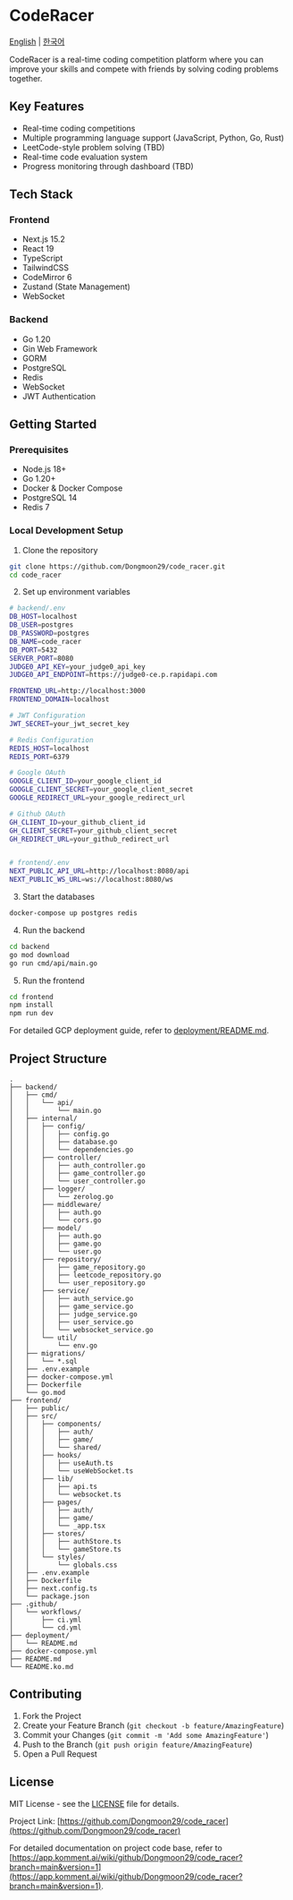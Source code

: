 # CodeRacer

[English](README.md) | [한국어](README.ko.md)

CodeRacer is a real-time coding competition platform where you can improve your skills and compete with friends by solving coding problems together.

## Key Features

- Real-time coding competitions
- Multiple programming language support (JavaScript, Python, Go, Rust)
- LeetCode-style problem solving (TBD)
- Real-time code evaluation system
- Progress monitoring through dashboard (TBD)

## Tech Stack

### Frontend

- Next.js 15.2
- React 19
- TypeScript
- TailwindCSS
- CodeMirror 6
- Zustand (State Management)
- WebSocket

### Backend

- Go 1.20
- Gin Web Framework
- GORM
- PostgreSQL
- Redis
- WebSocket
- JWT Authentication

## Getting Started

### Prerequisites

- Node.js 18+
- Go 1.20+
- Docker & Docker Compose
- PostgreSQL 14
- Redis 7

### Local Development Setup

1. Clone the repository

```bash
git clone https://github.com/Dongmoon29/code_racer.git
cd code_racer
```

2. Set up environment variables

```bash
# backend/.env
DB_HOST=localhost
DB_USER=postgres
DB_PASSWORD=postgres
DB_NAME=code_racer
DB_PORT=5432
SERVER_PORT=8080
JUDGE0_API_KEY=your_judge0_api_key
JUDGE0_API_ENDPOINT=https://judge0-ce.p.rapidapi.com

FRONTEND_URL=http://localhost:3000
FRONTEND_DOMAIN=localhost

# JWT Configuration
JWT_SECRET=your_jwt_secret_key

# Redis Configuration
REDIS_HOST=localhost
REDIS_PORT=6379

# Google OAuth
GOOGLE_CLIENT_ID=your_google_client_id
GOOGLE_CLIENT_SECRET=your_google_client_secret
GOOGLE_REDIRECT_URL=your_google_redirect_url

# Github OAuth
GH_CLIENT_ID=your_github_client_id
GH_CLIENT_SECRET=your_github_client_secret
GH_REDIRECT_URL=your_github_redirect_url


# frontend/.env
NEXT_PUBLIC_API_URL=http://localhost:8080/api
NEXT_PUBLIC_WS_URL=ws://localhost:8080/ws
```

3. Start the databases

```bash
docker-compose up postgres redis
```

4. Run the backend

```bash
cd backend
go mod download
go run cmd/api/main.go
```

5. Run the frontend

```bash
cd frontend
npm install
npm run dev
```

For detailed GCP deployment guide, refer to [deployment/README.md](deployment/README.md).

## Project Structure

```
.
├── backend/
│   ├── cmd/
│   │   └── api/
│   │       └── main.go
│   ├── internal/
│   │   ├── config/
│   │   │   ├── config.go
│   │   │   ├── database.go
│   │   │   └── dependencies.go
│   │   ├── controller/
│   │   │   ├── auth_controller.go
│   │   │   ├── game_controller.go
│   │   │   └── user_controller.go
│   │   ├── logger/
│   │   │   └── zerolog.go
│   │   ├── middleware/
│   │   │   ├── auth.go
│   │   │   └── cors.go
│   │   ├── model/
│   │   │   ├── auth.go
│   │   │   ├── game.go
│   │   │   └── user.go
│   │   ├── repository/
│   │   │   ├── game_repository.go
│   │   │   ├── leetcode_repository.go
│   │   │   └── user_repository.go
│   │   ├── service/
│   │   │   ├── auth_service.go
│   │   │   ├── game_service.go
│   │   │   ├── judge_service.go
│   │   │   ├── user_service.go
│   │   │   └── websocket_service.go
│   │   └── util/
│   │       └── env.go
│   ├── migrations/
│   │   └── *.sql
│   ├── .env.example
│   ├── docker-compose.yml
│   ├── Dockerfile
│   └── go.mod
├── frontend/
│   ├── public/
│   ├── src/
│   │   ├── components/
│   │   │   ├── auth/
│   │   │   ├── game/
│   │   │   └── shared/
│   │   ├── hooks/
│   │   │   ├── useAuth.ts
│   │   │   └── useWebSocket.ts
│   │   ├── lib/
│   │   │   ├── api.ts
│   │   │   └── websocket.ts
│   │   ├── pages/
│   │   │   ├── auth/
│   │   │   ├── game/
│   │   │   └── _app.tsx
│   │   ├── stores/
│   │   │   ├── authStore.ts
│   │   │   └── gameStore.ts
│   │   └── styles/
│   │       └── globals.css
│   ├── .env.example
│   ├── Dockerfile
│   ├── next.config.ts
│   └── package.json
├── .github/
│   └── workflows/
│       ├── ci.yml
│       └── cd.yml
├── deployment/
│   └── README.md
├── docker-compose.yml
├── README.md
└── README.ko.md
```

## Contributing

1. Fork the Project
2. Create your Feature Branch (`git checkout -b feature/AmazingFeature`)
3. Commit your Changes (`git commit -m 'Add some AmazingFeature'`)
4. Push to the Branch (`git push origin feature/AmazingFeature`)
5. Open a Pull Request

## License

MIT License - see the [LICENSE](LICENSE) file for details.

Project Link: [https://github.com/Dongmoon29/code_racer](https://github.com/Dongmoon29/code_racer)

For detailed documentation on project code base, refer to [https://app.komment.ai/wiki/github/Dongmoon29/code_racer?branch=main&version=1](https://app.komment.ai/wiki/github/Dongmoon29/code_racer?branch=main&version=1).
